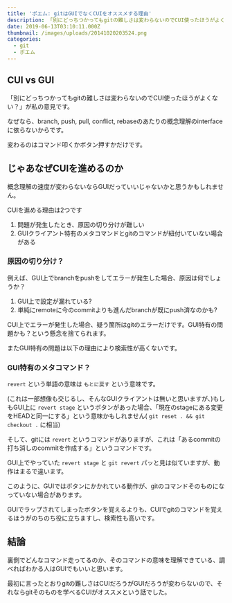 ```yaml
---
title: 'ポエム: gitはGUIでなくCUIをオススメする理由'
description: 「別にどっちつかってもgitの難しさは変わらないのでCUI使ったほうがよくない？」が私の意見です
date: 2019-06-13T03:10:11.000Z
thumbnail: /images/uploads/20141020203524.png
categories:
  - git
  - ポエム
---
```


## CUI vs GUI

「別にどっちつかってもgitの難しさは変わらないのでCUI使ったほうがよくない？」が私の意見です。

なぜなら、branch, push, pull, conflict, rebaseのあたりの概念理解のinterfaceに依らないからです。

変わるのはコマンド叩くかボタン押すかだけです。

## じゃあなぜCUIを進めるのか

概念理解の速度が変わらないならGUIだっていいじゃないかと思うかもしれません。

CUIを進める理由は2つです

1. 問題が発生したとき、原因の切り分けが難しい
1. GUIクライアント特有のメタコマンドとgitのコマンドが紐付いていない場合がある


### 原因の切り分け？

例えば、GUI上でbranchをpushをしてエラーが発生した場合、原因は何でしょうか？

1. GUI上で設定が漏れている?
1. 単純にremoteに今のcommitよりも進んだbranchが既にpush済なのかも?

CUI上でエラーが発生した場合、疑う箇所はgitのエラーだけです。GUI特有の問題かも？という懸念を捨てられます。

またGUI特有の問題は以下の理由により検索性が高くないです。


### GUI特有のメタコマンド？

`revert` という単語の意味は `もとに戻す` という意味です。

(これは一部想像も交じるし、そんなGUIクライアントは無いと思いますが、)もしもGUI上に `revert stage` というボタンがあった場合、「現在のstageにある変更をHEADと同一にする」という意味かもしれません( `git reset . && git checkout .` に相当)

そして、gitには `revert` というコマンドがありますが、これは「あるcommitの打ち消しのcommitを作成する」というコマンドです。

GUI上でやっていた `revert stage` と `git revert` パッと見は似ていますが、動作はまるで違います。

このように、GUIではボタンにかかれている動作が、gitのコマンドそのものになっていない場合があります。

GUIでラップされてしまったボタンを覚えるよりも、CUIでgitのコマンドを覚えるほうがのちのち役に立ちますし、検索性も高いです。

## 結論

裏側でどんなコマンド走ってるのか、そのコマンドの意味を理解できている、調べればわかる人はGUIでもいいと思います。

最初に言ったとおりgitの難しさはCUIだろうがGUIだろうが変わらないので、それならgitそのものを学べるCUIがオススメという話でした。

